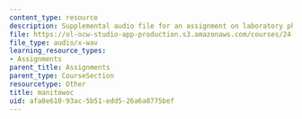 ```yaml
---
content_type: resource
description: Supplemental audio file for an assignment on laboratory phonology.
file: https://ol-ocw-studio-app-production.s3.amazonaws.com/courses/24-910-topics-in-linguistic-theory-laboratory-phonology-spring-2007/afa8e61093ac5b51edd526a6a0775bef_manitowoc.wav
file_type: audio/x-wav
learning_resource_types:
- Assignments
parent_title: Assignments
parent_type: CourseSection
resourcetype: Other
title: manitowoc
uid: afa8e610-93ac-5b51-edd5-26a6a0775bef
---
```

